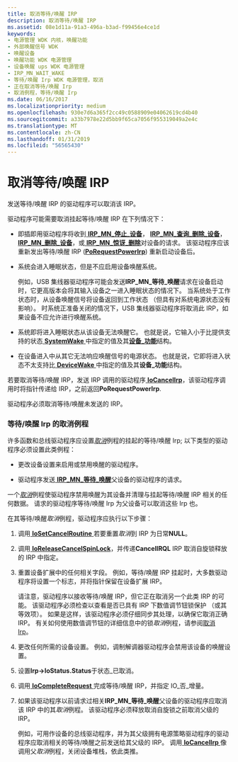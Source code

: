 ```yaml
---
title: 取消等待/唤醒 IRP
description: 取消等待/唤醒 IRP
ms.assetid: 08e1d11a-91a3-496a-b3ad-f99456e4ce1d
keywords:
- 电源管理 WDK 内核，唤醒功能
- 外部唤醒信号 WDK
- 唤醒设备
- 唤醒功能 WDK 电源管理
- 设备唤醒 ups WDK 电源管理
- IRP_MN_WAIT_WAKE
- 等待/唤醒 Irp WDK 电源管理，取消
- 正在取消等待/唤醒 Irp
- 取消例程，等待/唤醒 Irp
ms.date: 06/16/2017
ms.localizationpriority: medium
ms.openlocfilehash: 930e7d6a365f2cc49c0588909e04062619cd4b40
ms.sourcegitcommit: a33b7978e22d5bb9f65ca7056f955319049a2e4c
ms.translationtype: MT
ms.contentlocale: zh-CN
ms.lasthandoff: 01/31/2019
ms.locfileid: "56565430"
---
```

# <a name="canceling-a-waitwake-irp"></a>取消等待/唤醒 IRP





发送等待/唤醒 IRP 的驱动程序可以取消该 IRP。

驱动程序可能需要取消挂起等待/唤醒 IRP 在下列情况下：

-   即插即用驱动程序将收到[ **IRP\_MN\_停止\_设备**](https://msdn.microsoft.com/library/windows/hardware/ff551755)， [ **IRP\_MN\_查询\_删除\_设备**](https://msdn.microsoft.com/library/windows/hardware/ff551705)， [ **IRP\_MN\_删除\_设备**](https://msdn.microsoft.com/library/windows/hardware/ff551738)，或[ **IRP\_MN\_惊讶\_删除**](https://msdn.microsoft.com/library/windows/hardware/ff551760)对设备的请求。 该驱动程序应该重新发出等待/唤醒 IRP ([**PoRequestPowerIrp**](https://msdn.microsoft.com/library/windows/hardware/ff559734)) 重新启动设备后。

-   系统会进入睡眠状态，但是不应启用设备唤醒系统。

    例如，USB 集线器驱动程序可能会发送**IRP\_MN\_等待\_唤醒**请求在设备启动时，它更高版本会将其输入设备之一进入睡眠状态的情况下。 当系统处于工作状态时，从设备唤醒信号将设备返回到工作状态 （但具有对系统电源状态没有影响）。 时系统正准备关闭的情况下，USB 集线器驱动程序将取消此 IRP，如果设备不应允许进行唤醒系统。

-   系统即将进入睡眠状态从该设备无法唤醒它。 也就是说，它输入小于比提供支持的状态[ **SystemWake** ](systemwake.md)中指定的值及其[**设备\_功能**](https://msdn.microsoft.com/library/windows/hardware/ff543095)结构。

-   在设备进入中从其它无法响应唤醒信号的电源状态。 也就是说，它即将进入状态不太支持比[ **DeviceWake** ](devicewake.md)中指定的值及其**设备\_功能**结构。

若要取消等待/唤醒 IRP，发送 IRP 调用的驱动程序[ **IoCancelIrp**](https://msdn.microsoft.com/library/windows/hardware/ff548338)，该驱动程序调用时将指针传递给 IRP，之前返回**PoRequestPowerIrp**.

驱动程序必须取消等待/唤醒未发送的 IRP。

### <a href="" id="ddk-cancel-routines-for-wait-wake-irps-kg"></a>等待/唤醒 Irp 的取消例程

许多函数和总线驱动程序应设置[*取消*](https://msdn.microsoft.com/library/windows/hardware/ff540742)例程的挂起的等待/唤醒 Irp; 以下类型的驱动程序必须设置此类例程：

-   更改设备设置来启用或禁用唤醒的驱动程序。

-   驱动程序发送[ **IRP\_MN\_等待\_唤醒**](https://msdn.microsoft.com/library/windows/hardware/ff551766)父设备的驱动程序的请求。

一个[*取消*](https://msdn.microsoft.com/library/windows/hardware/ff540742)例程使驱动程序禁用唤醒为其设备并清理与挂起等待/唤醒 IRP 相关的任何数据。 请求的驱动程序等待/唤醒 Irp 为父设备可以取消这些 Irp 也。

在其等待/唤醒*取消*例程，驱动程序应执行以下步骤：

1.  调用[ **IoSetCancelRoutine** ](https://msdn.microsoft.com/library/windows/hardware/ff549674)若要重置*取消*到 IRP 为日常**NULL**。

2.  调用[ **IoReleaseCancelSpinLock**](https://msdn.microsoft.com/library/windows/hardware/ff549550)，并传递**CancelIRQL** IRP 取消自旋锁释放的 IRP 中指定。

3.  重置设备扩展中的任何相关字段。 例如，等待/唤醒 IRP 挂起时，大多数驱动程序将设置一个标志，并将指针保留在设备扩展 IRP。

    请注意，驱动程序以接收等待/唤醒 IRP，但它正在取消另一个此类 IRP 的可能。 该驱动程序必须检查以查看是否已具有 IRP 下数值调节钮锁保护 （或其等效项）。 如果是这样，该驱动程序必须仔细同步其处理，以确保它取消正确 IRP。 有关如何使用数值调节钮的详细信息中的锁*取消*例程，请参阅[取消 Irp](canceling-irps.md)。

4.  更改任何所需的设备设置。 例如，调制解调器驱动程序会禁用该设备的唤醒设置。

5.  设置**Irp-&gt;IoStatus.Status**于状态\_已取消。

6.  调用[ **IoCompleteRequest** ](https://msdn.microsoft.com/library/windows/hardware/ff548343)完成等待/唤醒 IRP，并指定 IO\_否\_增量。

7.  如果该驱动程序以前请求过相关**IRP\_MN\_等待\_唤醒**父设备的驱动程序应取消该 IRP 中的其*取消*例程。 该驱动程序必须释放取消自旋锁之前取消父级的 IRP。

    例如，可用作设备的总线驱动程序，并为其父级拥有电源策略驱动程序的驱动程序应取消相关的等待/唤醒之前发送给其父级的 IRP。 调用[ **IoCancelIrp** ](https://msdn.microsoft.com/library/windows/hardware/ff548338)像调用父*取消*例程，关闭设备堆栈，依此类推。

 

 




